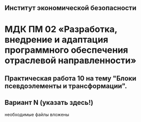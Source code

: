 ## Институт экономической безопасности

# МДК ПМ 02 «Разработка, внедрение и адаптация программного обеспечения отраслевой направленности»

## Практическая работа 10 на тему "Блоки псевдоэлементы и трансформации".
## Вариант N (указать здесь!)
необходимые файлы вложены
